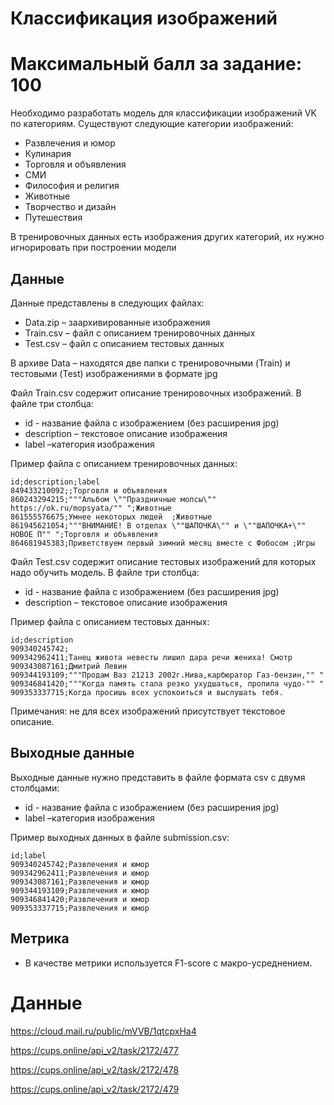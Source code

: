 # Классификация изображений

# Максимальный балл за задание: 100

Необходимо разработать модель для классификации изображений VK по категориям. Существуют следующие категории изображений:
- Развлечения и юмор
- Кулинария
- Торговля и объявления
- СМИ
- Философия и религия
- Животные
- Творчество и дизайн
- Путешествия


В тренировочных данных есть изображения других категорий, их нужно игнорировать при построении модели

## Данные

Данные представлены в следующих файлах:
- Data.zip – заархивированные изображения
- Train.csv – файл с описанием тренировочных данных
- Test.csv – файл с описанием тестовых данных

В архиве Data – находятся две папки с тренировочными (Train) и тестовыми (Test) изображениями в формате jpg

Файл Train.csv содержит описание тренировочных изображений. В файле три столбца:
- id - название файла с изображением (без расширения jpg)
- description – текстовое описание изображения
- label –категория изображения

Пример файла с описанием тренировочных данных:

```
id;description;label
849433210092;;Торговля и объявления
860243294215;"""Альбом \""Праздничные мопсы\"" https://ok.ru/mopsyata/"" ";Животные
861555576675;Умнее некоторых людей  ;Животные
861945621054;"""ВНИМАНИЕ! В отделах \""ШАПОЧКА\"" и \""ШАПОЧКА+\"" НОВОЕ П"" ";Торговля и объявления
864681945383;Приветствуем первый зимний месяц вместе с Фобосом ;Игры
```

Файл Test.csv содержит описание тестовых изображений для которых надо обучить модель. В файле три столбца:
- id - название файла с изображением (без расширения jpg)
- description – текстовое описание изображения

Пример файла с описанием тестовых данных:

```
id;description
909340245742;
909342962411;Танец живота невесты лишил дара речи жениха! Смотр
909343087161;Дмитpий Лeвин
909344193109;"""Продам Ваз 21213 2002г.Нива,карбюратор Газ-бензин,"" "
909346841420;"""Когда память стала резко ухудшаться, пропила чудо-"" "
909353337715;Когда просишь всех успокоиться и выслушать тебя.
```


Примечания: не для всех изображений присутствует текстовое описание.

## Выходные данные

Выходные данные нужно представить в файле формата csv с двумя столбцами:

- id - название файла с изображением (без расширения jpg)
- label –категория изображения

Пример выходных данных в файле submission.csv:

```
id;label
909340245742;Развлечения и юмор
909342962411;Развлечения и юмор
909343087161;Развлечения и юмор
909344193109;Развлечения и юмор
909346841420;Развлечения и юмор
909353337715;Развлечения и юмор
```

## Метрика

- В качестве метрики используется F1-score c макро-усреднением.

# Данные

https://cloud.mail.ru/public/mVVB/1qtcpxHa4

https://cups.online/api_v2/task/2172/477

https://cups.online/api_v2/task/2172/478

https://cups.online/api_v2/task/2172/479
